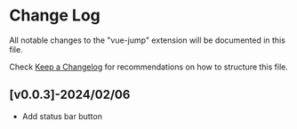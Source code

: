 # Change Log

All notable changes to the "vue-jump" extension will be documented in this file.

Check [Keep a Changelog](http://keepachangelog.com/) for recommendations on how to structure this file.

## [v0.0.3]-2024/02/06

- Add status bar button